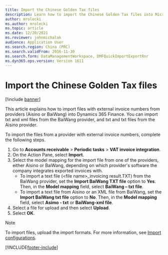 ```yaml
---
title: Import the Chinese Golden Tax files
description: Learn how to import the Chinese Golden Tax files into Microsoft Dynamics 365 Finance, including a step-by-step process for importing files from providers.
author: mrolecki
ms.author: mrolecki
ms.topic: article
ms.date: 12/20/2021
ms.reviewer: johnmichalak
audience: Application User
ms.search.region: China (PRC)
ms.search.validFrom: 2016-11-30
ms.search.form: DataManagementWorkspace, DMFQuickImportExportRnr
ms.dyn365.ops.version: Version 1611
---
```


# Import the Chinese Golden Tax files

[!include [banner](../../includes/banner.md)]
  
This article explains how to import files with external invoice numbers from providers (Aisino or BaiWang) into Dynamics 365 Finance. You can import txt and xml files from the BaiWang provider, and txt and txt files from the Aisino provider.

To import the files from a provider with external invoice numbers, complete the following steps.

1. Go to **Accounts receivable** > **Periodic tasks** > **VAT invoice integration**.
2. On the Action Pane, select **Import**. 
3. Select the model mapping for the import file from one of the providers, either Aisino or BaiWang, depending on which provider's software the company integrates exported invoices with. 
   - To import a text file (\<file name\>_invoicing result.TXT) from the BaiWang provider, set the **Import BaiWang TXT file** option to **Yes**. Then, in the **Model mapping** field, select **BaiWang – txt file**.
   - To import a text file from Aisino or an XML file from BaiWang, set the **Import BaiWang txt file** option to **No**. Then, in the **Model mapping** field, select **Asimo - txt** or **BaiWang-xml file**.
6. Select a file for upload and then select **Upload**.
7. Select **OK**.
  
 > [!NOTE] 
 > To import files, upload the import formats. For more information, see [Import configurations](apac-chn-tax-integration.md).



[!INCLUDE[footer-include](../../../includes/footer-banner.md)]
